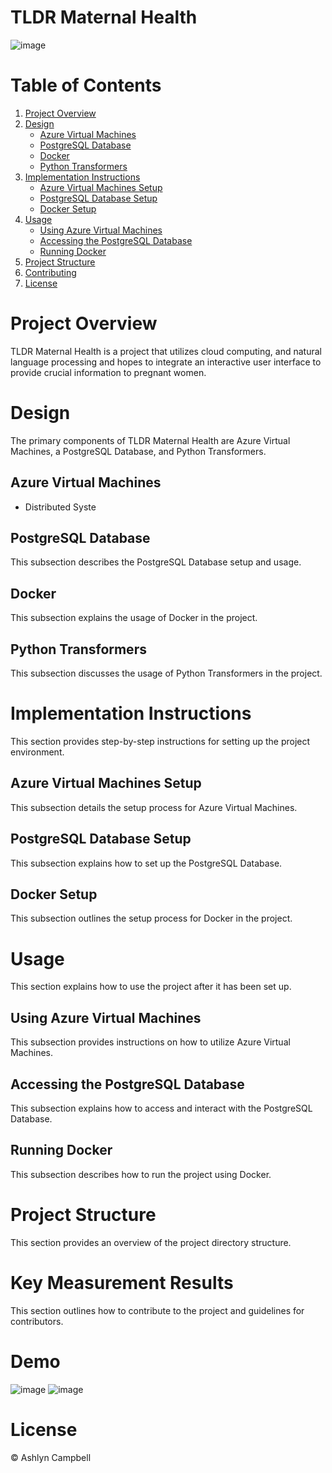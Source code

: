 # TLDR Maternal Health
![image](https://github.com/ashlynthemitm/TLDR-MaternalHealth/assets/106557299/9fa0855a-1479-4c78-afe6-175e72700b54)

# Table of Contents
1. [Project Overview](#project-overview)
2. [Design](#design)
    - [Azure Virtual Machines](#azure-virtual-machines)
    - [PostgreSQL Database](#postgresql-database)
    - [Docker](#docker)
    - [Python Transformers](#python-transformers)
3. [Implementation Instructions](#implementation-instructions)
    - [Azure Virtual Machines Setup](#azure-virtual-machines-setup)
    - [PostgreSQL Database Setup](#postgresql-database-setup)
    - [Docker Setup](#docker-setup)
4. [Usage](#usage)
    - [Using Azure Virtual Machines](#using-azure-virtual-machines)
    - [Accessing the PostgreSQL Database](#accessing-the-postgresql-database)
    - [Running Docker](#running-docker)
5. [Project Structure](#project-structure)
6. [Contributing](#contributing)
7. [License](#license)

# Project Overview

TLDR Maternal Health is a project that utilizes cloud computing, and natural language processing and hopes to integrate an interactive user interface to provide crucial information to pregnant women. 

# Design
The primary components of TLDR Maternal Health are Azure Virtual Machines, a PostgreSQL Database, and Python Transformers.

## Azure Virtual Machines

- Distributed Syste

## PostgreSQL Database

This subsection describes the PostgreSQL Database setup and usage.

## Docker

This subsection explains the usage of Docker in the project.

## Python Transformers

This subsection discusses the usage of Python Transformers in the project.

# Implementation Instructions

This section provides step-by-step instructions for setting up the project environment.

## Azure Virtual Machines Setup

This subsection details the setup process for Azure Virtual Machines.

## PostgreSQL Database Setup

This subsection explains how to set up the PostgreSQL Database.

## Docker Setup

This subsection outlines the setup process for Docker in the project.

# Usage

This section explains how to use the project after it has been set up.

## Using Azure Virtual Machines

This subsection provides instructions on how to utilize Azure Virtual Machines.

## Accessing the PostgreSQL Database

This subsection explains how to access and interact with the PostgreSQL Database.

## Running Docker

This subsection describes how to run the project using Docker.

# Project Structure

This section provides an overview of the project directory structure.

# Key Measurement Results

This section outlines how to contribute to the project and guidelines for contributors.

# Demo

![image](https://github.com/ashlynthemitm/TLDR-MaternalHealth/assets/106557299/249ffb14-e102-4895-a2bd-0cf55393da0d)
![image](https://github.com/ashlynthemitm/TLDR-MaternalHealth/assets/106557299/57957946-3097-48f5-9296-77366b288f5d)


# License

© Ashlyn Campbell
